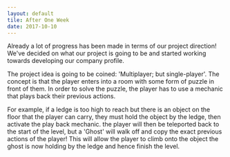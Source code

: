```yaml
---
layout: default
tile: After One Week
date: 2017-10-10
---
```


Already a lot of progress has been made in terms of our project direction! We've decided on what our project is going to be and started working towards developing our company profile.

<!--excerpt-->

The project idea is going to be coined: 'Multiplayer; but single-player'. The concept is that the player enters into a room with some form of puzzle in front of them. In order to solve the puzzle, the player has to use a mechanic that plays back their previous actions.

For example, if a ledge is too high to reach but there is an object on the floor that the player can carry, they must hold the object by the ledge, then activate the play back mechanic. the player will then be teleported back to the start of the level, but a 'Ghost' will walk off and copy the exact previous actions of the player! This will allow the player to climb onto the object the ghost is now holding by the ledge and hence finish the level.
